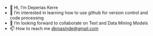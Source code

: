 - 👋 Hi, I’m Deperias Kerre
- 👀 I’m interested in learning how to use github for version control and code processing
- 💞️ I’m looking forward to collaborate on Text and Data Mining Models
- 📫 How to reach me dkmasinde@gmail.com

<!---
DeperiasKerre/DeperiasKerre is a ✨ special ✨ repository because its `README.md` (this file) appears on your GitHub profile.
You can click the Preview link to take a look at your changes.
--->
